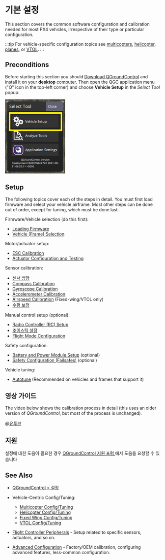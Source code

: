 # 기본 설정

This section covers the common software configuration and calibration needed for most PX4 vehicles, irrespective of their type or particular configuration.

:::tip
For vehicle-specific configuration topics see [multicopters](../config_mc/README.md), [helicopter](../config_heli/README.md), [planes](../config_fw/README.md), or [VTOL](../config_vtol/README.md). :::

## Preconditions

Before starting this section you should [Download QGroundControl](http://qgroundcontrol.com/downloads/) and install it on your **desktop** computer. Then open the QGC application menu ("Q" icon in the top-left corner) and choose **Vehicle Setup** in the _Select Tool_ popup:

![QGC 주 메뉴 팝업: 차량 설정 강조 표시](../../assets/qgc/setup/menu_setup.png)

## Setup

The following topics cover each of the steps in detail. You must first load firmware and select your vehicle airframe. Most other steps can be done out of order, except for tuning, which must be done last.

Firmware/Vehicle selection (do this first):

- [Loading Firmware](../config/firmware.md)
- [Vehicle (Frame) Selection](../config/airframe.md)

Motor/actuator setup:

- [ESC Calibration](../advanced_config/esc_calibration.md)
- [Actuator Configuration and Testing](../config/actuators.md)

Sensor calibration:

- [센서 방향](../config/flight_controller_orientation.md)
- [Compass Calibration](../config/compass.md)
- [Gyroscope Calibration](../config/gyroscope.md)
- [Accelerometer Calibration](../config/accelerometer.md)
- [Airspeed Calibration](../config/airspeed.md) (Fixed-wing/VTOL only)
- [수평 보정](../config/level_horizon_calibration.md)

Manual control setup (optional):

- [Radio Controller (RC) Setup](../config/radio.md)
- [조이스틱 설정](../config/joystick.md)
- [Flight Mode Configuration](../config/flight_mode.md)

Safety configuration:

- [Battery and Power Module Setup](../config/battery.md) (optional)
- [Safety Configuration (Failsafes)](../config/safety.md) (optional)

Vehicle tuning:

- [Autotune](../config/autotune.md) (Recommended on vehicles and frames that support it)

## 영상 가이드

The video below shows the calibration process in detail (this uses an older version of _QGroundControl_, but most of the process is unchanged).

@[유투브](https://youtu.be/91VGmdSlbo4)

## 지원

설정에 대한 도움이 필요한 경우 [QGroundControl 지원 포럼 ](https://discuss.px4.io//c/qgroundcontrol/qgroundcontrol-usage)에서 도움을 요청할 수 있습니다

## See Also

- [QGroundControl &gt; 설정](https://docs.qgroundcontrol.com/master/en/SetupView/SetupView.html)
- Vehicle-Centric Config/Tuning:

  - [Multicopter Config/Tuning](../config_mc/README.md)
  - [Helicopter Config/Tuning](../config_heli/README.md)
  - [Fixed Wing Config/Tuning](../config_fw/README.md)
  - [VTOL Config/Tuning](../config_vtol/README.md)

- [Flight Controller Peripherals](../peripherals/README.md) - Setup related to specific sensors, actuators, and so on.
- [Advanced Configuration](../advanced_config/README.md) - Factory/OEM calibration, configuring advanced features, less-common configuration.
